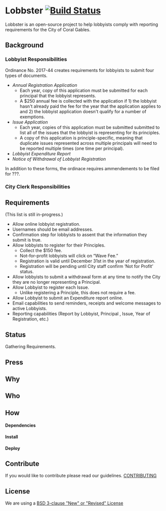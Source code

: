 # Lobbster [![Build Status](https://travis-ci.org/Code-for-Miami/lobbster.svg?branch=setup_travis_ci)](https://travis-ci.org/Code-for-Miami/lobbster)

Lobbster is an open-source project to help lobbyists comply with reporting requirements for the City of Coral Gables.

## Background
### Lobbyist Responsibilities
Ordinance No. 2017-44 creates requirements for lobbyists to submit four types of documents.

* *Annual Registration Application*
  * Each year, copy of this application must be submitted for each principal that the lobbyist represents.
  * A $250 annual fee is collected with the application if 1) the lobbyist hasn't already paid the fee for the year that the application applies to and 2) the lobbyist application doesn't qualify for a number of exemptions.
* *Issue Application*
  * Each year, copies of this application must be submitted submitted to list all of the issues that the lobbyist is representing for its principles.
  * A copy of this application is principle-specific, meaning that duplicate issues represented across multiple principals will need to be reported multiple times (one time per principal).
* *Lobbyist Expenditure Report*
* *Notice of Withdrawal of Lobbyist Registration*

In addition to these forms, the ordinace requires ammendements to be filed for ???.

### City Clerk Responsibilities

## Requirements

(This list is still in-progress.)

* Allow online lobbyist registration.
* Usernames should be email addresses.
* Confirmation step for lobbyists to assent that the information they submit is true.
* Allow lobbyists to register for their Principles.
  * Collect the $150 fee.
  * Not-for-profit lobbyists will click on “Wave Fee.”
  * Registration is valid until December 31st in the year of registration.
  * Registration will be pending until City staff confirm ‘Not for Profit’ status.
* Allow lobbyists to submit a withdrawal form at any time to notify the City they are no longer representing a Principal.
* Allow Lobbyist to register each Issue.
  * Unlike registering a Principle, this does not require a fee.
* Allow Lobbyist to submit an Expenditure report online.
* Email capabilities to send reminders, receipts and  welcome messages to active Lobbyists.
* Reporting capabilities (Report by Lobbyist, Principal , Issue, Year of Registration, etc.)

## Status

Gathering Requirements.

## Press

## Why

## Who

## How
#### Dependencies

#### Install

#### Deploy

## Contribute
If you would like to contribute please read our guidelines. [CONTRIBUTING](CONTRIBUTING.md)

## License

We are using a [BSD 3-clause "New" or "Revised" License](LICENSE.md)
